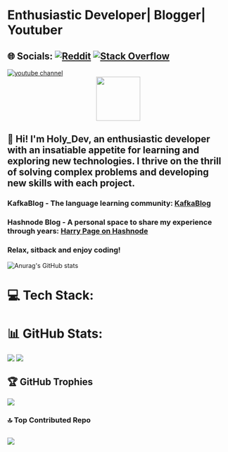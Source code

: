 # Enthusiastic Developer| Blogger| Youtuber

## 🌐 Socials: [![Reddit](https://img.shields.io/badge/Reddit-%23FF4500.svg?logo=Reddit&logoColor=white)](https://reddit.com/user/Basic_War_8890)   [![Stack Overflow](https://img.shields.io/badge/-Stackoverflow-FE7A16?logo=stack-overflow&logoColor=white)](https://stackoverflow.com/users/20553682)   

<a href="https://www.youtube.com/@dev-maniac2349">
    <img alt="youtube channel" title="Youtube" src="https://custom-icon-badges.demolab.com/badge/@holy_dev-red.svg?logo=slyyoutube&logoColor=white"/>
</a>

<div id="header" align="center">
  <img src="https://media.giphy.com/media/M9gbBd9nbDrOTu1Mqx/giphy.gif" width="100"/>
</div>

## 👋 Hi! I'm Holy_Dev, an enthusiastic developer with an insatiable appetite for learning and exploring new technologies. I thrive on the thrill of solving complex problems and developing new skills with each project. 

### KafkaBlog - The language learning community: [KafkaBlog](https://kafkablog.kesug.com/)
### Hashnode Blog - A personal space to share my experience through years: [Harry Page on Hashnode](https://harrypage.hashnode.dev/)

### Relax, sitback and enjoy coding!

![Anurag's GitHub stats](https://github-readme-stats.vercel.app/api?username=gianguyen1234&show_icons=true&theme=radical)

# 💻 Tech Stack:
<picture>
  <source media="(prefers-color-scheme: dark)" srcset="./Skills_Animation_Dark.gif">
</picture>


# 📊 GitHub Stats:
![](https://github-readme-streak-stats.herokuapp.com/?user=gianguyen1234&theme=dark&hide_border=false)   ![](https://github-readme-stats.vercel.app/api/top-langs/?username=gianguyen1234&theme=dark&hide_border=false&include_all_commits=false&count_private=false&layout=compact)

## 🏆 GitHub Trophies
![](https://github-profile-trophy.vercel.app/?username=gianguyen1234&theme=radical&no-frame=true&no-bg=false&margin-w=4)

### 🔝 Top Contributed Repo
![](https://github-contributor-stats.vercel.app/api?username=Gianguyen1234&limit=5&theme=dark&combine_all_yearly_contributions=true)
---


<!-- Proudly created with GPRM ( https://gprm.itsvg.in ) -->
<!---
Gianguyen1234/Gianguyen1234 is a ✨ special ✨ repository because its `README.md` (this file) appears on your GitHub profile.
You can click the Preview link to take a look at your changes.
--->
